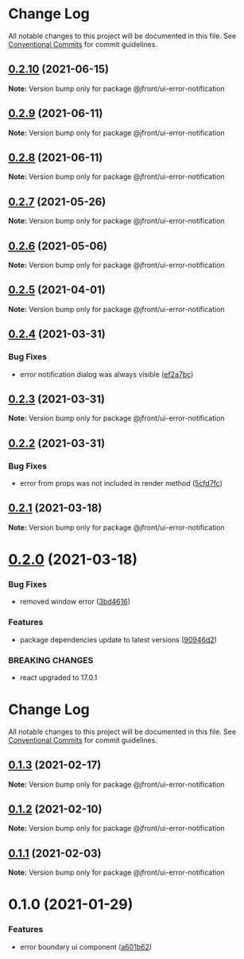 # Change Log

All notable changes to this project will be documented in this file.
See [Conventional Commits](https://conventionalcommits.org) for commit guidelines.

## [0.2.10](https://github.com/Jepria/jfront-ui/compare/@jfront/ui-error-notification@0.2.9...@jfront/ui-error-notification@0.2.10) (2021-06-15)

**Note:** Version bump only for package @jfront/ui-error-notification





## [0.2.9](https://github.com/Jepria/jfront-ui/compare/@jfront/ui-error-notification@0.2.8...@jfront/ui-error-notification@0.2.9) (2021-06-11)

**Note:** Version bump only for package @jfront/ui-error-notification





## [0.2.8](https://github.com/Jepria/jfront-ui/compare/@jfront/ui-error-notification@0.2.7...@jfront/ui-error-notification@0.2.8) (2021-06-11)

**Note:** Version bump only for package @jfront/ui-error-notification





## [0.2.7](https://github.com/Jepria/jfront-ui/compare/@jfront/ui-error-notification@0.2.6...@jfront/ui-error-notification@0.2.7) (2021-05-26)

**Note:** Version bump only for package @jfront/ui-error-notification





## [0.2.6](https://github.com/Jepria/jfront-ui/compare/@jfront/ui-error-notification@0.2.5...@jfront/ui-error-notification@0.2.6) (2021-05-06)

**Note:** Version bump only for package @jfront/ui-error-notification





## [0.2.5](https://github.com/Jepria/jfront-ui/compare/@jfront/ui-error-notification@0.2.4...@jfront/ui-error-notification@0.2.5) (2021-04-01)

**Note:** Version bump only for package @jfront/ui-error-notification





## [0.2.4](https://github.com/Jepria/jfront-ui/compare/@jfront/ui-error-notification@0.2.3...@jfront/ui-error-notification@0.2.4) (2021-03-31)


### Bug Fixes

* error notification dialog was always visible ([ef2a7bc](https://github.com/Jepria/jfront-ui/commit/ef2a7bcd177ed622d39076a570f6326cee3fd971))





## [0.2.3](https://github.com/Jepria/jfront-ui/compare/@jfront/ui-error-notification@0.2.2...@jfront/ui-error-notification@0.2.3) (2021-03-31)

**Note:** Version bump only for package @jfront/ui-error-notification





## [0.2.2](https://github.com/Jepria/jfront-ui/compare/@jfront/ui-error-notification@0.2.1...@jfront/ui-error-notification@0.2.2) (2021-03-31)


### Bug Fixes

* error from props was not included in render method ([5cfd7fc](https://github.com/Jepria/jfront-ui/commit/5cfd7fc5b61e291071957a483184d6524ce9f075))





## [0.2.1](https://github.com/Jepria/jfront-ui/compare/@jfront/ui-error-notification@0.2.0...@jfront/ui-error-notification@0.2.1) (2021-03-18)

**Note:** Version bump only for package @jfront/ui-error-notification





# [0.2.0](https://github.com/Jepria/jfront-ui/compare/@jfront/ui-error-notification@0.1.3...@jfront/ui-error-notification@0.2.0) (2021-03-18)


### Bug Fixes

* removed window error ([3bd4616](https://github.com/Jepria/jfront-ui/commit/3bd4616c8fec87361c6966e463d31e8e6a7f0d8b))


### Features

* package dependencies update to latest versions ([90946d2](https://github.com/Jepria/jfront-ui/commit/90946d25fcb08fc77e4b143567963682f8ff3d2b))


### BREAKING CHANGES

* react upgraded to 17.0.1





# Change Log

All notable changes to this project will be documented in this file. See
[Conventional Commits](https://conventionalcommits.org) for commit guidelines.

## [0.1.3](https://github.com/Jepria/jfront-ui/compare/@jfront/ui-error-notification@0.1.2...@jfront/ui-error-notification@0.1.3) (2021-02-17)

**Note:** Version bump only for package @jfront/ui-error-notification

## [0.1.2](https://github.com/Jepria/jfront-ui/compare/@jfront/ui-error-notification@0.1.1...@jfront/ui-error-notification@0.1.2) (2021-02-10)

**Note:** Version bump only for package @jfront/ui-error-notification

## [0.1.1](https://github.com/Jepria/jfront-ui/compare/@jfront/ui-error-notification@0.1.0...@jfront/ui-error-notification@0.1.1) (2021-02-03)

**Note:** Version bump only for package @jfront/ui-error-notification

# 0.1.0 (2021-01-29)

### Features

- error boundary ui component
  ([a601b62](https://github.com/Jepria/jfront-ui/commit/a601b62a86a5e2340e80564a8e7093f577e86ae4))
